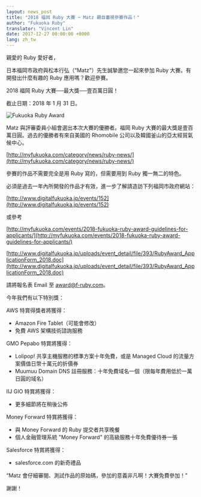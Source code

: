 ```yaml
---
layout: news_post
title: "2018 福岡 Ruby 大賽 ─ Matz 親自審視參賽作品！"
author: "Fukuoka Ruby"
translator: "Vincent Lin"
date: 2017-12-27 00:00:00 +0000
lang: zh_tw
---
```


親愛的 Ruby 愛好者，

日本福岡市政府與松本行弘（“Matz”）先生誠摯邀您一起來參加 Ruby 大賽。有開發出什麼有趣的 Ruby 應用嗎？歡迎參賽。

2018 福岡 Ruby 大賽──最大獎──壹百萬日圓！

截止日期：2018 年 1 月 31 日。

![Fukuoka Ruby Award](http://www.digitalfukuoka.jp/javascripts/kcfinder/upload/images/fukuokarubyaward2017.png)

Matz 與評審委員小組會選出本次大賽的優勝者。福岡 Ruby 大賽的最大獎是壹百萬日圓。過去的優勝者有來自美國的 Rhomobile 公司以及韓國釜山的亞太經貿氣候中心。

[http://myfukuoka.com/category/news/ruby-news/](http://myfukuoka.com/category/news/ruby-news/)

參賽的作品不需要完全是用 Ruby 寫的，但需要用到 Ruby 獨一無二的特色。

必須是過去一年內所開發的作品才有效，進一步了解請造訪下列福岡市政府網站：

[http://www.digitalfukuoka.jp/events/152](http://www.digitalfukuoka.jp/events/152)

或參考

[http://myfukuoka.com/events/2018-fukuoka-ruby-award-guidelines-for-applicants/](http://myfukuoka.com/events/2018-fukuoka-ruby-award-guidelines-for-applicants/)

[http://www.digitalfukuoka.jp/uploads/event_detail/file/393/RubyAward_ApplicationForm_2018.doc](http://www.digitalfukuoka.jp/uploads/event_detail/file/393/RubyAward_ApplicationForm_2018.doc)

請將報名表 Email 至 award@f-ruby.com。

今年我們有以下特別獎：

AWS 特賞得獎者將獲得：

* Amazon Fire Tablet（可能會修改）
* 免費 AWS 架構技術諮詢服務

GMO Pepabo 特賞將獲得：

* Lolipop! 共享主機服務的標準方案十年免費，或是 Managed Cloud 的流量方案價值日幣十萬元的折價券
* Muumuu Domain DNS 註冊服務：十年免費域名一個（限每年費用低於一萬日圓的域名）

IIJ GIO 特賞將獲得：

* 更多細節將在稍後公佈

Money Forward 特賞將獲得：

* 與 Money Forward 的 Ruby 提交者共享晚餐
* 個人金融管理系統 "Money Forward" 的高級服務十年免費優待券一張

Salesforce 特賞將獲得：

* salesforce.com 的新奇禮品

“Matz 會仔細審閱、測試作品的原始碼，參加的意義非凡啊！大賽免費參加！”

謝謝！
